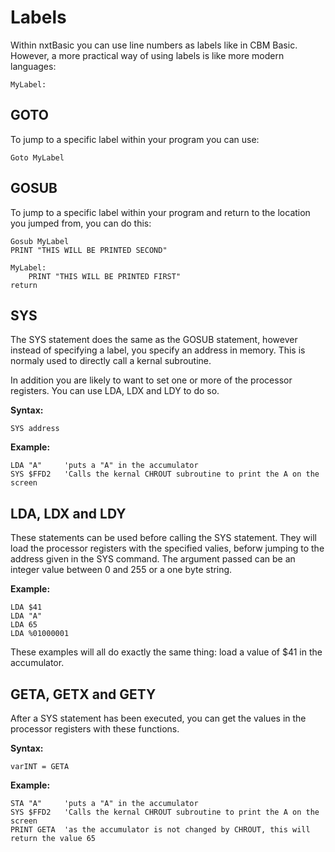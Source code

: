 # Labels

Within nxtBasic you can use line numbers as labels like in CBM Basic. However, a more practical way of using labels is like more modern languages:

    MyLabel:

## GOTO
    
To jump to a specific label within your program you can use:

    Goto MyLabel


## GOSUB
To jump to a specific label within your program and return to the location you jumped from, you can do this:

    Gosub MyLabel
    PRINT "THIS WILL BE PRINTED SECOND"
    
    MyLabel:
        PRINT "THIS WILL BE PRINTED FIRST"
    return
    
## SYS
The SYS statement does the same as the GOSUB statement, however instead of specifying a label, you specify an address in memory. This is normaly used to directly call a kernal subroutine.

In addition you are likely to want to set one or more of the processor registers. You can use LDA, LDX and LDY to do so.

**Syntax:**

    SYS address
    
**Example:**

    LDA "A"     'puts a "A" in the accumulator
    SYS $FFD2   'Calls the kernal CHROUT subroutine to print the A on the screen
    
## LDA, LDX and LDY
These statements can be used before calling the SYS statement. They will load the processor registers with the specified valies, beforw jumping to the address given in the SYS command. The argument passed can be an integer value between 0 and 255 or a one byte string.

**Example:**

    LDA $41
    LDA "A"
    LDA 65
    LDA %01000001

These examples will all do exactly the same thing: load a value of $41 in the accumulator.

## GETA, GETX and GETY
After a SYS statement has been executed, you can get the values in the processor registers with these functions.

**Syntax:**

    varINT = GETA
    
**Example:**

    STA "A"     'puts a "A" in the accumulator
    SYS $FFD2   'Calls the kernal CHROUT subroutine to print the A on the screen
    PRINT GETA  'as the accumulator is not changed by CHROUT, this will return the value 65